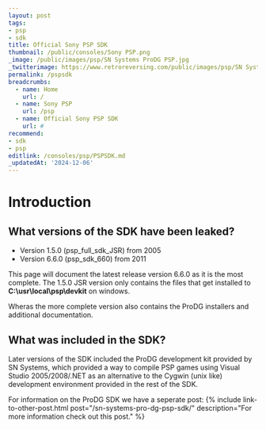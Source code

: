 ```yaml
---
layout: post
tags: 
- psp
- sdk
title: Official Sony PSP SDK
thumbnail: /public/consoles/Sony PSP.png
_image: /public/images/psp/SN Systems ProDG PSP.jpg
_twitterimage: https://www.retroreversing.com/public/images/psp/SN Systems ProDG PSP.jpg
permalink: /pspsdk
breadcrumbs:
  - name: Home
    url: /
  - name: Sony PSP
    url: /psp
  - name: Official Sony PSP SDK
    url: #
recommend: 
- sdk
- psp
editlink: /consoles/psp/PSPSDK.md
_updatedAt: '2024-12-06'
---
```


# Introduction 

## What versions of the SDK have been leaked?
* Version 1.5.0 (psp_full_sdk_JSR) from 2005
* Version 6.6.0 (psp_sdk_660) from 2011

This page will document the latest release version 6.6.0 as it is the most complete. The 1.5.0 JSR version only contains the files that get installed to **C:\usr\local\psp\devkit** on windows. 

Wheras the more complete version also contains the ProDG installers and additional documentation.

## What was included in the SDK?
Later versions of the SDK included the ProDG development kit provided by SN Systems, which provided a way to compile PSP games using Visual Studio 2005/2008/.NET as an alternative to the Cygwin (unix like) development environment provided in the rest of the SDK.

For information on the ProDG SDK we have a seperate post:
{% include link-to-other-post.html post="/sn-systems-pro-dg-psp-sdk/" description="For more information check out this post." %}
